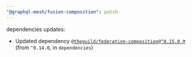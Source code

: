 ```yaml
---
"@graphql-mesh/fusion-composition": patch
---
```

dependencies updates:
  - Updated dependency [`@theguild/federation-composition@^0.15.0` ↗︎](https://www.npmjs.com/package/@theguild/federation-composition/v/0.15.0) (from `^0.14.0`, in `dependencies`)
